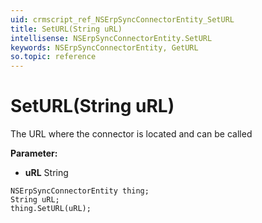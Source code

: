 ```yaml
---
uid: crmscript_ref_NSErpSyncConnectorEntity_SetURL
title: SetURL(String uRL)
intellisense: NSErpSyncConnectorEntity.SetURL
keywords: NSErpSyncConnectorEntity, GetURL
so.topic: reference
---
```


# SetURL(String uRL)

The URL where the connector is located and can be called

**Parameter:** 
* **uRL** String

```crmscript
NSErpSyncConnectorEntity thing;
String uRL;
thing.SetURL(uRL);
```

